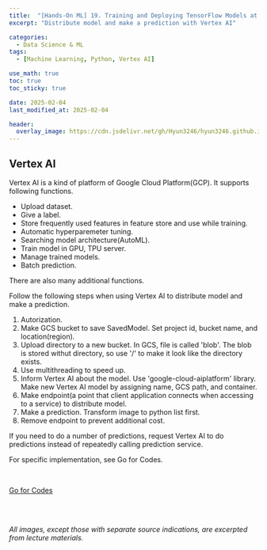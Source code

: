 ```yaml
---
title:  "[Hands-On ML] 19. Training and Deploying TensorFlow Models at Scale - 2"
excerpt: "Distribute model and make a prediction with Vertex AI"

categories:
  - Data Science & ML
tags:
  - [Machine Learning, Python, Vertex AI]

use_math: true
toc: true
toc_sticky: true

date: 2025-02-04
last_modified_at: 2025-02-04

header:
  overlay_image: https://cdn.jsdelivr.net/gh/Hyun3246/hyun3246.github.io@master/image/overlay image/Hands-on ML.png
---
```

## Vertex AI
Vertex AI is a kind of platform of Google Cloud Platform(GCP). It supports following functions.

- Upload dataset.
- Give a label.
- Store frequently used features in feature store and use while training.
- Automatic hyperparemeter tuning.
- Searching model architecture(AutoML).
- Train model in GPU, TPU server.
- Manage trained models.
- Batch prediction.

There are also many additional functions.

Follow the following steps when using Vertex AI to distribute model and make a prediction.

1. Autorization.
2. Make GCS bucket to save SavedModel. Set project id, bucket name, and location(region).
3. Upload directory to a new bucket. In GCS, file is called 'blob'. The blob is stored withut directory, so use '/' to make it look like the directory exists.
4. Use multithreading to speed up.
5. Inform Vertex AI about the model. Use 'google-cloud-aiplatform' library. Make new Vertex AI model by assigning name, GCS path, and container.
6. Make endpoint(a point that client application connects when accessing to a service) to distribute model.
7. Make a prediction. Transform image to python list first.
8. Remove endpoint to prevent additional cost.

If you need to do a number of predictions, request Vertex AI to do predictions instead of repeatedly calling prediction service.


For specific implementation, see Go for Codes.

<br/>

[Go for Codes](https://github.com/Hyun3246/Warehouse/blob/bb5c2598c85d466bfb0bf9837533c1ddacb1ae91/Hands-On%20ML/Chapter_19_Training_and_Deploying_TensorFlow_Models_at_Scale.ipynb)


<br/>
<br/>

*All images, except those with separate source indications, are excerpted from lecture materials.*